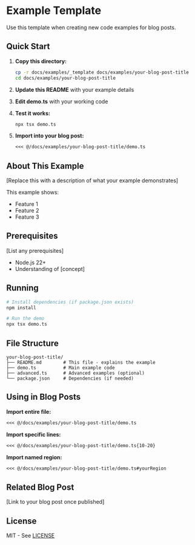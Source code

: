 # Example Template

Use this template when creating new code examples for blog posts.

## Quick Start

1. **Copy this directory:**
   ```bash
   cp -r docs/examples/_template docs/examples/your-blog-post-title
   cd docs/examples/your-blog-post-title
   ```

2. **Update this README** with your example details

3. **Edit demo.ts** with your working code

4. **Test it works:**
   ```bash
   npx tsx demo.ts
   ```

5. **Import into your blog post:**
   ```markdown
   <<< @/docs/examples/your-blog-post-title/demo.ts
   ```

## About This Example

[Replace this with a description of what your example demonstrates]

This example shows:
- Feature 1
- Feature 2
- Feature 3

## Prerequisites

[List any prerequisites]

- Node.js 22+
- Understanding of [concept]

## Running

```bash
# Install dependencies (if package.json exists)
npm install

# Run the demo
npx tsx demo.ts
```

## File Structure

```
your-blog-post-title/
├── README.md        # This file - explains the example
├── demo.ts          # Main example code
├── advanced.ts      # Advanced examples (optional)
└── package.json     # Dependencies (if needed)
```

## Using in Blog Posts

**Import entire file:**
```markdown
<<< @/docs/examples/your-blog-post-title/demo.ts
```

**Import specific lines:**
```markdown
<<< @/docs/examples/your-blog-post-title/demo.ts{10-20}
```

**Import named region:**
```markdown
<<< @/docs/examples/your-blog-post-title/demo.ts#yourRegion
```

## Related Blog Post

[Link to your blog post once published]

## License

MIT - See [LICENSE](../LICENSE)
